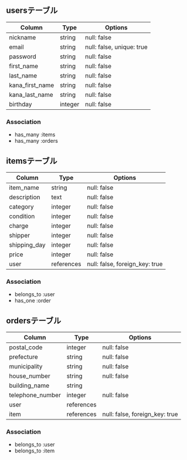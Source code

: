 ## usersテーブル

|Column           |Type     |Options                    |
|-----------------|---------|---------------------------|
| nickname        | string  | null: false               |
| email           | string  | null: false, unique: true |
| password        | string  | null: false               |
| first_name      | string  | null: false               |
| last_name       | string  | null: false               |
| kana_first_name | string  | null: false               |
| kana_last_name  | string  | null: false               |
| birthday        | integer | null: false               |

### Association
- has_many :items
- has_many :orders

## itemsテーブル

|Column        |Type         |Options                        |
|--------------|------------|--------------------------------|
| item_name    | string     | null: false                    |
| description  | text       | null: false                    |
| category     | integer    | null: false                    |
| condition    | integer    | null: false                    |
| charge       | integer    | null: false                    |
| shipper      | integer    | null: false                    |
| shipping_day | integer    | null: false                    |
| price        | integer    | null: false                    |
| user         | references | null: false, foreign_key: true |

### Association
- belongs_to :user
- has_one :order

## ordersテーブル

|Column            |Type        |Options                         |
|------------------|------------|--------------------------------|
| postal_code      | integer    | null: false                    |
| prefecture       | string     | null: false                    |
| municipality     | string     | null: false                    |
| house_number     | string     | null: false                    |
| building_name    | string     |                                |
| telephone_number | integer    | null: false                    |
| user             | references |                                |
| item             | references | null: false, foreign_key: true |

### Association
- belongs_to :user
- belongs_to :item
